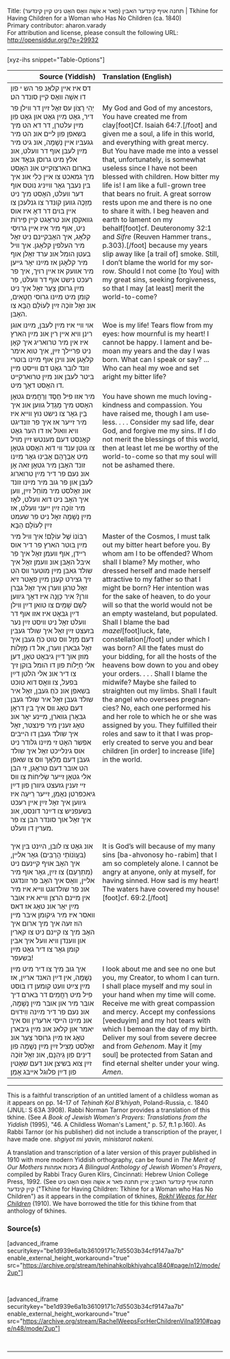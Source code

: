 <html>
<head></head>
<body>
Title: תחנה אױף קינדער האבין (פאר א אִשָׁה װאָס האָט ניט קײַן קינדער)‏ | Tkhine for Having Children for a Woman who Has No Children (ca. 1840)<br />
Primary contributor: aharon.varady<br />
For attribution and license, please consult the following URL: <a href="http://opensiddur.org/?p=29932">http://opensiddur.org/?p=29932</a>
<p />
<hr />

[xyz-ihs snippet="Table-Options"]<table style="margin-left: auto; margin-right: auto;" class="draggable">
<thead><tr><th id="x" style="text-align: right;">Source (Yiddish)</th><th style="text-align: left;">Translation (English)</th></tr></thead>
<tbody>
<tr><td style="vertical-align:top;">
<div class="yiddish" lang="yi">
דס איז אײן קלאָנ פר הש י פון דו אִשָׁה װאָס קײן סונדר הט׃
</span></div></td>

<td style="vertical-align:top;">
<div class="english" lang="en">

</div></td>
</tr>


<tr><td style="vertical-align:top;">
<div class="yiddish" lang="yi">
יְהִי רָצוֹן עס זאָל זײַן דר װילן פר דיר, גאָט מײַן גאָט און גאָט פון מײַן עלטרן, דר דא הט מיך בּשאפן פון לײם אונ הט מיר גגעבּיו אײן נְשָׁמָה, אונ גיט מיר מײַן לעבּן אוף דר װעלט, אונ אלץ מיט גרוסן גנאָד אונ בּארום הארצוקײט אונ האָסט מיך גמאכט צו אײן כֵּלִי אונ איך בּין נעבּך גאָר װײַניג נוטס אוף דער װעלט, האָסט מיך ניט מְזַכֶּה גװען קונדר צו גנלעכן צו אײן בּױם דר דאָ איז אוס גװאקסן אונ טראָגט קײן פֵּירוֹת ניט, אוף מיר איז אײן גרױסי קלאָג, איך האָבּקײנם ניט זאָל מיר העלפין קלאָגן. איך װיל בּעטן הומל אונ ערד זאָלן אוף מיר קלאָגן אז מײַנו יאָר גײען מיר אװעק אז אײן רױך, איך פר רעכט נישט אוף דר װעלט, פר מײַן גרוסן צַעַר זאָל איך ניט קומן מיט מײַנו גרוסי חַטָאִים, אונ זאָל זוֹכֶה זײַן לְעוֹלָם הַבָּא צו האָבּן.
</span></div></td>

<td style="vertical-align:top;">
<div class="english" lang="en">
My God and God of my ancestors, You have created me from clay[foot]Cf. Isaiah 64:7.[/foot] and given me a soul, a life in this world, and everything with great mercy. But You have made me into a vessel that, unfortunately, is somewhat useless since I have not been blessed with children. How bitter my life is! I am like a full-grown tree that bears no fruit. A great sorrow rests upon me and there is no one to share it with. I beg heaven and earth to lament on my behalf[foot]cf. Deuteronomy 32:1 and <em>Sifre</em> (Reuven Hammer trans., p.303).[/foot] because my years slip away like [a trail of] smoke. Still, I don’t blame the world for my sorrow. Should I not come [to You] with my great sins, seeking forgiveness, so that I may [at least] merit the world-to-come?
 </div></td>
</tr>


<tr><td style="vertical-align:top;">
<div class="yiddish" lang="yi">
אױ װײ איז מײַן לעבּן, מײַנו אוגן רינן װיא אײן רין אונ מײַן הארץ איז אין מיר טרואריג איך קאָן ניט פרײלך זײַן, איך טוא אימר קלאָגן אונ װינן אוף מײַנו בּוטרי זונד לובּר גאָט דם װײסט מײן בּיטר לעבּן אונ מײַן טרוארקײט דו האָסט דאָך מיט. 
</span></div></td>

<td style="vertical-align:top;">
<div class="english" lang="en">
Woe is my life! Tears flow from my eyes: how mournful is my heart! I cannot be happy. I lament and bemoan my years and the day I was born. What can I speak or say? ... Who can heal my woe and set aright my bitter life?
</div></td>
</tr>


<tr><td style="vertical-align:top;">
<div class="yiddish" lang="yi">
מיר אזו פיל חֶסֶד וְרַחֲמִים גטאָן האָסט מיך מְגַדֵל גװען אונ איך בֵּין גאָר צו נישט נוץ װײא איז מיר זײער אז איך פר זונדיגט װיא װאול אז דו הער גאָט קאָנסט דעם מענטש זײַן מױל צו גוטן ענד װי דוא האָסט גטאָן מיט אַבְרָהָם אָבִינוּ גאָר מײַנו זונד האָבּן מיר גטאָן זאה אָן אונ נעם פר דיר מײַן טרוארוג לעבּן און פר גובּ מיר מײַנו זונד אונ זאָלסט מיר מוֹחֵל זײַן, װען איך האָבּ ניט דוא װעלט, לאָז מיר זוֹכֶה זײַן ײעני װעלט, אז מײַן נְשָׁמָה זאָל ניט פר שעמט זײַן לְעוֹלָם הַבָּא׃
</span></div></td>

<td style="vertical-align:top;">
<div class="english" lang="en">
You have shown me much loving-kindness and compassion. You have raised me, though I am useless. . . . Consider my sad life, dear God, and forgive me my sins. If I do not merit the blessings of this world, then at least let me be worthy of the world-to-come so that my soul will not be ashamed there.
</div></td>
</tr>


<tr><td style="vertical-align:top;">
<div class="yiddish" lang="yi">
רִבּוֹנוֹ שֶׁל עוֹלָם! איך װיל מיר מײַן בּוטר הארץ פר דיר אוס רײדן, אוף װעמן זאָל איך  פר איבּל האָבּן אונ װעמן זאָל איך שולד גאבּן מײַן מוטער װס הט זיך גצירט קענן מײַן פאָטר זיא זאָל טרגן װערן איך זאָל גבּרן װרן? איר כַּוָּנָה איז דאָך גיװען לְשֵׁם שָׁמַיִם צו טואן דײַן װילן דײַן גבּאָט איז אזו אוף דר װעלט זאָל ניט װיסט זײַן נער בּזעצט זײַן זאָל איך שולד געבּין דעם מַזֶל װס טוט כֹּחַ געבּן איך זאָל גבּארן װערן, אל דו מַזָלוֹת מוזן אוך דײַן גיבּאָט טאָן, דען אלי חַיָּלוֹת פון דו הומל בּוקן זיך צו דיר אונ אלי הלטן דײַן בּפעל, צו װאָס דוא טוכט בּשאפן אונ כֹּחַ געבּן, זאָל איר שולד געבּן זאָל איר שולד געבּן דעם טאָג װס איך בּין דראָן גבּאָרן גװארן, מײנע יאָר אונ טאָג זענין מיר פינצטר, זאָל איך שולד געבּן דו הײבּים אפשר האָט זי מײַנו גלודר ניט אוס גינלײכט זאָל איך שולד געבּן דעם מַלְאָךְ װס צו שאפן הט אובּר דעם טראָגן, זי הבּן אלי גטאָן זײער שְׂלִיחוֹת צו װס זײ זענין גזעצט גיװרן פון דײַן גיאכפּרטן נאָמן, זײער רֵיעָה איז גיװען איך זאָל זײַן אײן רעכט בּשעפניש צו דײַנר דונסט, אונ איך זאָל אוך סונדר הבּן צו פר מערין דו װעלט. 

</span></div></td>

<td style="vertical-align:top;">
<div class="english" lang="en">
Master of the Cosmos, I must talk out my bitter heart before you. By whom am I to be offended? Whom shall I blame? My mother, who dressed herself and made herself attractive to my father so that I might be born? Her intention was for the sake of heaven, to do your will so that the world would not be an empty wasteland, but populated. Shall I blame the bad <em>mazel</em>[foot]luck, fate, constellation[/foot] under which I was born? All the fates must do your bidding, for all the hosts of the heavens bow down to you and obey your orders. . . . Shall I blame the midwife? Maybe she failed to straighten out my limbs. Shall I fault the angel who oversees pregnancies? No, each one performed his and her role to which he or she was assigned by you. They fulfilled their roles and saw to it that I was properly created to serve you and bear children [in order] to increase [life] in the world.
</div></td>
</tr>


<tr><td style="vertical-align:top;">
<div class="yiddish" lang="yi">
אונ גאָט צו לובּן, הײַנט בּין איך (בּעֲוֺנוֹתַי הָרַבִּים) גאָר אלײן, איך האָבּ אױף קײנעם ניט (מִתְרַעַם) צו זײַן, גאָר אוף מיר אלײן, װאָס איך האָבּ פר זונדגט אונ פר שולדוגט װײא איז מיר אין מײנם הרצן װײא איז אובּר מײַן יאָר אונ טאָג אז דאס װאסר איז מיר גיקומן איבּר מײן הוז זעה איך מיך ארום איך האָבּ מיך צו קײנם ניט צו קארין און װענדן װיא װעל איך אבין קומן גאָר צו דיר גאָט מײַן בּשעפר! 
</span></div></td>

<td style="vertical-align:top;">
<div class="english" lang="en">
It is God’s will because of my many sins [ba-ahvonosy ho-rabim] that I am so completely alone. I cannot be angry at anyone, only at myself, for having sinned. How sad is my heart! The waters have covered my house![foot]cf. 69:2.[/foot]
</div></td>
</tr>


<tr><td style="vertical-align:top;">
<div class="yiddish" lang="yi">
איך גובּ מיך צו דיר מיט מײַן נְשָׁמָה, אין דײַן האנד ארײַן, אז מײַן צײַט װעט קומען דו בּוסט פיל מיט רַחֲמִים דר בּארם דיך אובּר מיר און אובּר מײַן נְשָׁמָה, אונ נעם פר דיר מײַנה װִידוּיִם אונ מײַנו הײסי ארערין װס איך יאמר און קלאנ אונ מײַן גיבארן טאָג אז מײַן גרוסר צַעַר אונ זאָלסט מַצִיל זײַן מײַן נְשָׁמָה פון דִינִים פון גֵיהִנָם, אונ זאָל זוֹכֶה זײַן צוא בּשיצן אונ דעם שאָטין פון דײַן פלוגל אײבּג אָמֵן׃
</span></div></td>

<td style="vertical-align:top;">
<div class="english" lang="en">
I look about me and see no one but you, my Creator, to whom I can turn. I shall place myself and my soul in your hand when my time will come. Receive me with great compassion and mercy. Accept my confessions [veeduyim] and my hot tears with which I bemoan the day of my birth. Deliver my soul from severe decree and from <em>Gehenom</em>. May it [my soul] be protected from Satan and find eternal shelter under your wing. <em>Amen</em>.
</div></td>
</tr>
</tbody></table>

<hr />

This is a faithful transcription of an untitled lament of a childless woman as it appears on pp. 14-17 of <em>Teḥinah Ḳol B'khiyah</em>, Poland-Russia, c. 1840 (JNUL: S 63A 3908). Rabbi Norman Tarnor provides a translation of this tkhine. (See <em>A Book of Jewish Women's Prayers: Translations from the Yiddish</em> (1995), "46. A Childless Woman's Lament," p. 57, ft.1 p.160). As Rabbi Tarnor (or his publisher) did not include a transcription of the prayer, I have made one. <em>shgiyot mi yavin, ministarot nakeni.</em>

A translation and transcription of a later version of this prayer published in 1910 with more modern Yiddish orthography, can be found in <em>The Merit of Our Mothers</em> בזכות אמהות <em>A Bilingual Anthology of Jewish Women's Prayers</em>, compiled by Rabbi Tracy Guren Klirs, Cincinnati: Hebrew Union College Press, 1992. (See תחנה אױף קינדער האבין: אײן תחנה פאר א אִשָׁה װאָס האָט ניט קײַן קינדער ("Tkhine for Having Children: Tkhine for a Woman who Has No Children") as it appears in the compilation of tkhines, <em><a href="http://opensiddur.org/?p=22300">Rokhl Weeps for Her Children</a></em> (1910). We have borrowed the title for this tkhine from that anthology of tkhines.

<h3>Source(s)</h3>

[advanced_iframe securitykey="be1d939e6a1b36109171c7d5503b34cf9147aa7b" enable_external_height_workaround="true" src="https://archive.org/stream/tehinahkolbkhiyahca1840#page/n12/mode/2up"]

&nbsp;

[advanced_iframe securitykey="be1d939e6a1b36109171c7d5503b34cf9147aa7b" enable_external_height_workaround="true" src="https://archive.org/stream/RachelWeepsForHerChildrenVilna1910#page/n48/mode/2up"]

&nbsp;

<hr />

&nbsp;
</body>
</html>